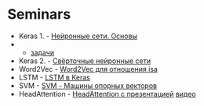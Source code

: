 # Seminars

+ Keras 1. - [Нейронные сети. Основы](https://github.com/QuDataAI/Seminars/blob/main/ru/Keras01/Keras%201.%20Base.ipynb)
+ + [задачи](https://github.com/QuDataAI/Seminars/blob/main/ru/Keras01/Keras%201.Tasks.ipynb)
+ Keras 2. - [Свёрточные нейронные сети](https://github.com/QuDataAI/Seminars/blob/main/ru/Keras02/Keras%202.%20CNN.ipynb)
+ Word2Vec - [Word2Vec для отношения isa](https://github.com/QuDataAI/Seminars/blob/main/ru/Word2Vec/isa.ipynb)
+ LSTM - [LSTM в Keras](https://github.com/QuDataAI/Seminars/blob/main/ru/LSTM/Keras_2_LSTM.ipynb)
+ SVM - [SVM - Машины опорных векторов](https://github.com/QuDataAI/Seminars/blob/main/ru/SVM/SVM.ipynb)
+ HeadAttention - [HeadAttention с презентацией](https://github.com/QuDataAI/Seminars/blob/main/ru/HeadAttention/HeadAttention.ipynb)
[видео](https://www.youtube.com/watch?v=gWEuyMRcoME)